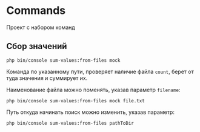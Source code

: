 # Commands

Проект с набором команд

## Сбор значений

```shell
php bin/console sum-values:from-files mock
```

Команда по указанному пути, проверяет наличие файла `count`, берет от туда значения и суммирует их.

Наименование файла можно поменять, указав параметр `filename`:

```shell
php bin/console sum-values:from-files mock file.txt
```

Путь откуда начинать поиск можно изменить, указав параметр:

```shell
php bin/console sum-values:from-files pathToDir
```